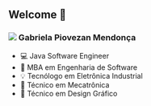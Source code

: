 ## Welcome :speech_balloon: 



<!-- <img width="200px" src="https://m.gifmania.co.uk/Walt-Disney-Animated-Gifs/Animated-Pixar-Movies/Wall-E/Wall-E-Hanging-82777.gif" /> -->


###  [<img src="https://img.icons8.com/color/30/000000/linkedin.png">](https://www.linkedin.com/in/gabrielapiovezan/) Gabriela Piovezan Mendonça 
- 💻 Java Software Engineer
- 📓 MBA em Engenharia de Software
- :bulb: Tecnólogo em Eletrônica Industrial 
- 🤖 Técnico em Mecatrônica 
- 🎨 Técnico em Design Gráfico 


<!--
[![Top Langs](https://github-readme-stats.vercel.app/api/top-langs/?username=gabrielapiovezan&layout=compact)](https://github.com/anuraghazra/github-readme-stats)
--!>


<!--
![gabrielapiovezan's github stats](https://github-readme-stats.vercel.app/api?username=GabrielaPiovezan&show_icons=true&theme=synthwave)
<img width="50" src="https://64.media.tumblr.com/tumblr_mbrfv16TZj1r9y3da.gif" />

[![Top Langs](https://github-readme-stats.vercel.app/api/top-langs/?username=gabrielapiovezan&layout=compact)](https://github.com/anuraghazra/github-readme-stats)
-->


<!--
**gabrielapiovezan/GabrielaPiovezan** is a ✨ _special_ ✨ repository because its `README.md` (this file) appears on your GitHub profile.

Here are some ideas to get you started:

- 🔭 I’m currently working on ...
- 🌱 I’m currently learning ...
- 👯 I’m looking to collaborate on ...
- 🤔 I’m looking for help with ...
- 💬 Ask me about ...
- 📫 How to reach me: ...
- 😄 Pronouns: ...
- ⚡ Fun fact: ...
-->
